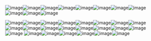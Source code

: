 ![image](https://github.com/user-attachments/assets/01f26c87-3eec-42a4-a9bf-c37e44e583ed)![image](https://github.com/user-attachments/assets/d7d07b69-30c5-41dd-aafa-c8ce6144c276)![image](https://github.com/user-attachments/assets/32c51208-8fa0-4b28-a37b-6c2e37584a6f)![image](https://github.com/user-attachments/assets/c53ef374-f366-4b57-8861-3a8dc90a25d9)![image](https://github.com/user-attachments/assets/d51642e8-67e1-4468-afd5-bf2f4f3364db)![image](https://github.com/user-attachments/assets/a4856d20-3635-4319-89cb-b5101fa08a12)![image](https://github.com/user-attachments/assets/479d7dba-0df1-4e30-b5f9-4b1f177d0e18)![image](https://github.com/user-attachments/assets/4aeec998-182e-4517-b8fa-d34abd448958)![image](https://github.com/user-attachments/assets/02506ecd-64f8-43ff-9da1-abe942b45ad8)![image](https://github.com/user-attachments/assets/7c0bad88-f18c-49b1-811a-8e8782624690)![image](https://github.com/user-attachments/assets/2200a0ac-402c-4464-a615-2e0624aef73a)



![image](https://github.com/user-attachments/assets/12d0ff41-dc9e-4942-8395-2b1fd0d7f0d9)![image](https://github.com/user-attachments/assets/2b7373f2-e50b-43a9-b3eb-045e3581e6ea)![image](https://github.com/user-attachments/assets/fd9b1ae5-1bfe-4504-8b97-16986473951a)![image](https://github.com/user-attachments/assets/39871759-9b8c-4710-a072-43a1880ea8f4)![image](https://github.com/user-attachments/assets/072765f7-2560-4b36-a6fb-202cc9de6a2b)![image](https://github.com/user-attachments/assets/f441c90b-2053-4b01-83f6-3c710536d115)![image](https://github.com/user-attachments/assets/c40303fc-1ad6-40a3-99fd-4770075dda6d)![image](https://github.com/user-attachments/assets/c5ff9367-0daa-40a5-9e07-da040ee20f5e)![image](https://github.com/user-attachments/assets/9b8e518c-725a-4871-b3f9-dd335fcd0b76)![image](https://github.com/user-attachments/assets/df28139b-0bad-4ebb-a538-0b46e3acdf66)![image](https://github.com/user-attachments/assets/c4d45f98-e765-4eef-8cd3-0ec482e434c4)![image](https://github.com/user-attachments/assets/18f0476d-97b9-41b1-b0e5-6b7bcdc1beac)![image](https://github.com/user-attachments/assets/8770fda6-bf31-4176-8fa1-7e76062fc6eb)![image](https://github.com/user-attachments/assets/e7c4820b-f6a9-4997-aaf7-b692c9b34e6c)![image](https://github.com/user-attachments/assets/362490a8-4f22-45c3-9638-c3a6724e6079)![image](https://github.com/user-attachments/assets/60a4ccc1-551f-4c39-aab7-79803c9fb0d8)
![image](https://github.com/user-attachments/assets/e0e6f708-8d16-446b-84bb-5f73c3caab93)
![image](https://github.com/user-attachments/assets/36079d0b-074c-4836-ae7d-2f96b3751d61)![image](https://github.com/user-attachments/assets/105cc1f9-60c6-4635-a159-5b9799bde877)![image](https://github.com/user-attachments/assets/be087926-e220-431d-912e-8f961a1d0c54)![image](https://github.com/user-attachments/assets/69cc256a-1e1c-491b-885c-5ceadb96e104)![image](https://github.com/user-attachments/assets/be6c1b1d-93a1-4ad4-bdeb-723396880527)![image](https://github.com/user-attachments/assets/f6476c09-2d54-4843-883f-cfdf487d7b88)





























